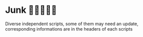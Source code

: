 # Junk 🤖👨🏻‍🔬🦖

Diverse independent scripts, some of them may need an update, corresponding informations are in the headers of each scripts
